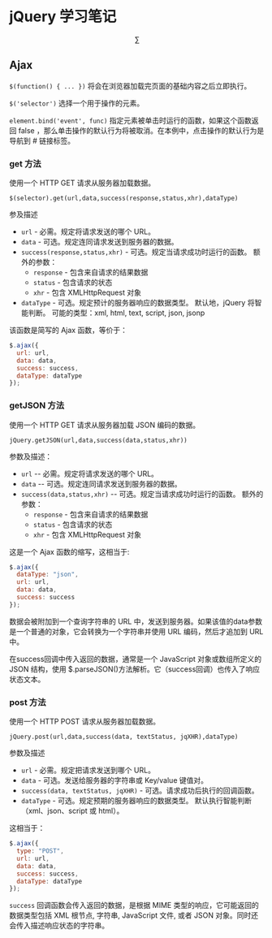 # jQuery 学习笔记

$$\sum$$

## Ajax

`$(function() { ... })` 将会在浏览器加载完页面的基础内容之后立即执行。

`$('selector')` 选择一个用于操作的元素。

`element.bind('event', func)` 指定元素被单击时运行的函数，如果这个函数返回 false ，那么单击操作的默认行为将被取消。在本例中，点击操作的默认行为是导航到 # 链接标签。

### get 方法

使用一个 HTTP GET 请求从服务器加载数据。

    $(selector).get(url,data,success(response,status,xhr),dataType)  
参及描述
* `url` - 必需。规定将请求发送的哪个 URL。
* `data` - 可选。规定连同请求发送到服务器的数据。
* `success(response,status,xhr)`	 - 可选。规定当请求成功时运行的函数。
额外的参数：
    * `response` - 包含来自请求的结果数据
    * `status` - 包含请求的状态
    * `xhr` - 包含 XMLHttpRequest 对象
* `dataType` - 可选。规定预计的服务器响应的数据类型。
默认地，jQuery 将智能判断。
可能的类型：xml, html, text, script, json, jsonp

该函数是简写的 Ajax 函数，等价于：
```js
$.ajax({
  url: url,
  data: data,
  success: success,
  dataType: dataType
});
```


### getJSON 方法
使用一个 HTTP GET 请求从服务器加载 JSON 编码的数据。

    jQuery.getJSON(url,data,success(data,status,xhr))
    
    
参数及描述：
* `url` -- 必需。规定将请求发送的哪个 URL。
* `data` -- 可选。规定连同请求发送到服务器的数据。 
* `success(data,status,xhr)` -- 可选。规定当请求成功时运行的函数。
额外的参数：
    * `response` - 包含来自请求的结果数据
    * `status` - 包含请求的状态
    * `xhr` - 包含 XMLHttpRequest 对象

这是一个 Ajax 函数的缩写，这相当于:
```js
$.ajax({
  dataType: "json",
  url: url,
  data: data,
  success: success
});
```
数据会被附加到一个查询字符串的 URL 中，发送到服务器。如果该值的data参数是一个普通的对象，它会转换为一个字符串并使用 URL 编码，然后才追加到 URL 中。

在success回调中传入返回的数据，通常是一个 JavaScript 对象或数组所定义的 JSON 结构，使用 $.parseJSON()方法解析。它（success回调）也传入了响应状态文本。

### post 方法
使用一个 HTTP POST 请求从服务器加载数据。

    jQuery.post(url,data,success(data, textStatus, jqXHR),dataType)

参数及描述
* `url` - 必需。规定把请求发送到哪个 URL。
* `data` - 可选。发送给服务器的字符串或 Key/value 键值对。
* `success(data, textStatus, jqXHR)` - 可选。请求成功后执行的回调函数。
* `dataType` - 可选。规定预期的服务器响应的数据类型。
默认执行智能判断（xml、json、script 或 html）。

这相当于：
```js
$.ajax({
  type: "POST",
  url: url,
  data: data,
  success: success,
  dataType: dataType
});
```
`success` 回调函数会传入返回的数据，是根据 MIME 类型的响应，它可能返回的数据类型包括 XML 根节点, 字符串, JavaScript 文件, 或者 JSON 对象。同时还会传入描述响应状态的字符串。







